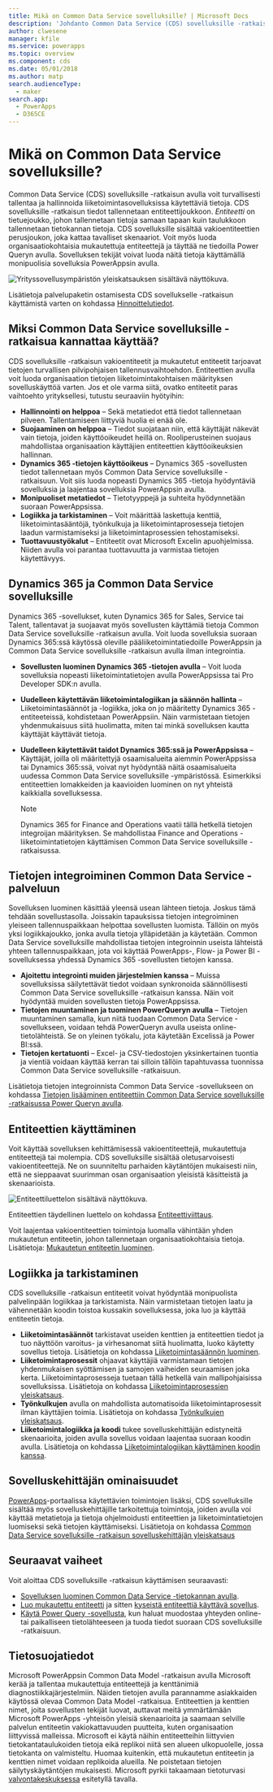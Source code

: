 ```yaml
---
title: Mikä on Common Data Service sovelluksille? | Microsoft Docs
description: 'Johdanto Common Data Service (CDS) sovelluksille -ratkaisuun, entiteetteihin ja palvelinpään logiikkaan.'
author: clwesene
manager: kfile
ms.service: powerapps
ms.topic: overview
ms.component: cds
ms.date: 05/01/2018
ms.author: matp
search.audienceType:
  - maker
search.app:
  - PowerApps
  - D365CE
---
```


# <a name="what-is-common-data-service-for-apps"></a>Mikä on Common Data Service sovelluksille?
Common Data Service (CDS) sovelluksille -ratkaisun avulla voit turvallisesti tallentaa ja hallinnoida liiketoimintasovelluksissa käytettäviä tietoja. CDS sovelluksille -ratkaisun tiedot tallennetaan entiteettijoukkoon. *Entiteetti* on tietuejoukko, johon tallennetaan tietoja samaan tapaan kuin taulukkoon tallennetaan tietokannan tietoja. CDS sovelluksille sisältää vakioentiteettien perusjoukon, joka kattaa tavalliset skenaariot. Voit myös luoda organisaatiokohtaisia mukautettuja entiteettejä ja täyttää ne tiedoilla Power Queryn avulla. Sovelluksen tekijät voivat luoda näitä tietoja käyttämällä monipuolisia sovelluksia PowerAppsin avulla.

![Yrityssovellusympäristön yleiskatsauksen sisältävä näyttökuva.](./media/data-platform-cds-intro/platform.png "Ympäristön yleiskatsaus")

Lisätietoja palvelupaketin ostamisesta CDS sovellukselle -ratkaisun käyttämistä varten on kohdassa [Hinnoittelutiedot](../../administrator/pricing-billing-skus.md).

## <a name="why-use-common-data-service-for-apps"></a>Miksi Common Data Service sovelluksille -ratkaisua kannattaa käyttää?
CDS sovelluksille -ratkaisun vakioentiteetit ja mukautetut entiteetit tarjoavat tietojen turvallisen pilvipohjaisen tallennusvaihtoehdon. Entiteettien avulla voit luoda organisaation tietojen liiketoimintakohtaisen määrityksen sovelluskäyttöä varten. Jos et ole varma siitä, ovatko entiteetit paras vaihtoehto yrityksellesi, tutustu seuraaviin hyötyihin:

* **Hallinnointi on helppoa** &ndash; Sekä metatiedot että tiedot tallennetaan pilveen. Tallentamiseen liittyviä huolia ei enää ole.
* **Suojaaminen on helppoa** &ndash; Tiedot suojataan niin, että käyttäjät näkevät vain tietoja, joiden käyttöoikeudet heillä on. Rooliperusteinen suojaus mahdollistaa organisaation käyttäjien entiteettien käyttöoikeuksien hallinnan.
* **Dynamics 365 -tietojen käyttöoikeus** &ndash; Dynamics 365 -sovellusten tiedot tallennetaan myös Common Data Service sovelluksille -ratkaisuun. Voit siis luoda nopeasti Dynamics 365 -tietoja hyödyntäviä sovelluksia ja laajentaa sovelluksia PowerAppsin avulla.
* **Monipuoliset metatiedot** &ndash; Tietotyyppejä ja suhteita hyödynnetään suoraan PowerAppsissa.
* **Logiikka ja tarkistaminen** &ndash; Voit määrittää laskettuja kenttiä, liiketoimintasääntöjä, työnkulkuja ja liiketoimintaprosesseja tietojen laadun varmistamiseksi ja liiketoimintaprosessien tehostamiseksi.
* **Tuottavuustyökalut** &ndash; Entiteetit ovat Microsoft Excelin apuohjelmissa. Niiden avulla voi parantaa tuottavuutta ja varmistaa tietojen käytettävyys.

## <a name="dynamics-365-and-the-common-data-service-for-apps"></a>Dynamics 365 ja Common Data Service sovelluksille

Dynamics 365 -sovellukset, kuten Dynamics 365 for Sales, Service tai Talent, tallentavat ja suojaavat myös sovellusten käyttämiä tietoja Common Data Service sovelluksille -ratkaisun avulla. Voit luoda sovelluksia suoraan Dynamics 365:ssä käytössä oleville pääliiketoimintatiedoille PowerAppsin ja Common Data Service sovelluksille -ratkaisun avulla ilman integrointia.

* **Sovellusten luominen Dynamics 365 -tietojen avulla** &ndash; Voit luoda sovelluksia nopeasti liiketoimintatietojen avulla PowerAppsissa tai Pro Developer SDK:n avulla.
* **Uudelleen käytettävän liiketoimintalogiikan ja säännön hallinta** &ndash; Liiketoimintasäännöt ja -logiikka, joka on jo määritetty Dynamics 365 -entiteeteissä, kohdistetaan PowerAppsiin. Näin varmistetaan tietojen yhdenmukaisuus siitä huolimatta, miten tai minkä sovelluksen kautta käyttäjät käyttävät tietoja.
* **Uudelleen käytettävät taidot Dynamics 365:ssä ja PowerAppsissa** &ndash; Käyttäjät, joilla oli määritettyjä osaamisalueita aiemmin PowerAppsissa tai Dynamics 365:ssä, voivat nyt hyödyntää näitä osaamisalueita uudessa Common Data Service sovelluksille -ympäristössä. Esimerkiksi entiteettien lomakkeiden ja kaavioiden luominen on nyt yhteistä kaikkialla sovelluksessa.

    > [!NOTE]
    > Dynamics 365 for Finance and Operations vaatii tällä hetkellä tietojen integroijan määrityksen. Se mahdollistaa Finance and Operations -liiketoimintatietojen käyttämisen Common Data Service sovelluksille -ratkaisussa.

## <a name="integrating-data-into-the-common-data-service"></a>Tietojen integroiminen Common Data Service -palveluun

Sovelluksen luominen käsittää yleensä usean lähteen tietoja. Joskus tämä tehdään sovellustasolla. Joissakin tapauksissa tietojen integroiminen yleiseen tallennuspaikkaan helpottaa sovellusten luomista. Tällöin on myös yksi logiikkajoukko, jonka avulla tietoja ylläpidetään ja käytetään. Common Data Service sovelluksille mahdollistaa tietojen integroinnin useista lähteistä yhteen tallennuspaikkaan, jota voi käyttää PowerApps-, Flow- ja Power BI -sovelluksessa yhdessä Dynamics 365 -sovellusten tietojen kanssa.

* **Ajoitettu integrointi muiden järjestelmien kanssa** &ndash; Muissa sovelluksissa säilytettävät tiedot voidaan synkronoida säännöllisesti Common Data Service sovelluksille -ratkaisun kanssa. Näin voit hyödyntää muiden sovellusten tietoja PowerAppsissa.
* **Tietojen muuntaminen ja tuominen PowerQueryn avulla** &ndash; Tietojen muuntaminen samalla, kun niitä tuodaan Common Data Service -sovellukseen, voidaan tehdä PowerQueryn avulla useista online-tietolähteistä. Se on yleinen työkalu, jota käytetään Excelissä ja Power BI:ssä.
* **Tietojen kertatuonti** &ndash; Excel- ja CSV-tiedostojen yksinkertainen tuontia ja vientiä voidaan käyttää kerran tai silloin tällöin tapahtuvassa tuonnissa Common Data Service sovelluksille -ratkaisuun.

Lisätietoja tietojen integroinnista Common Data Service -sovellukseen on kohdassa [Tietojen lisääminen entiteettiin Common Data Service sovelluksille -ratkaisussa Power Queryn avulla](data-platform-cds-newentity-pq.md).

## <a name="interacting-with-entities"></a>Entiteettien käyttäminen
Voit käyttää sovelluksen kehittämisessä vakioentiteettejä, mukautettuja entiteettejä tai molempia. CDS sovelluksille sisältää oletusarvoisesti vakioentiteettejä. Ne on suunniteltu parhaiden käytäntöjen mukaisesti niin, että ne sieppaavat suurimman osan organisaation yleisistä käsitteistä ja skenaarioista.

![Entiteettiluettelon sisältävä näyttökuva.](./media/data-platform-cds-intro/entitylist.png "Entiteettiluettelo")

Entiteettien täydellinen luettelo on kohdassa [Entiteettiviittaus](https://docs.microsoft.com/powerapps/developer/common-data-service/reference/about-entity-reference).

Voit laajentaa vakioentiteettien toimintoja luomalla vähintään yhden mukautetun entiteetin, johon tallennetaan organisaatiokohtaisia tietoja. Lisätietoja: [Mukautetun entiteetin luominen](create-custom-entity.md).

## <a name="logic-and-validation"></a>Logiikka ja tarkistaminen
CDS sovelluksille -ratkaisun entiteetit voivat hyödyntää monipuolista palvelinpään logiikkaa ja tarkistamista. Näin varmistetaan tietojen laatu ja vähennetään koodin toistoa kussakin sovelluksessa, joka luo ja käyttää entiteetin tietoja.

* **Liiketoimintasäännöt** tarkistavat useiden kenttien ja entiteettien tiedot ja tuo näyttöön varoitus- ja virhesanomat siitä huolimatta, luoko käytetty sovellus tietoja. Lisätietoja on kohdassa [Liiketoimintasäännön luominen](./data-platform-create-business-rule.md).
* **Liiketoimintaprosessit** ohjaavat käyttäjiä varmistamaan tietojen yhdenmukaisen syöttämisen ja samojen vaiheiden seuraamisen joka kerta. Liiketoimintaprosesseja tuetaan tällä hetkellä vain mallipohjaisissa sovelluksissa. Lisätietoja on kohdassa [Liiketoimintaprosessien yleiskatsaus](/dynamics365/customer-engagement/customize/business-process-flows-overview).
* **Työnkulkujen** avulla on mahdollista automatisoida liiketoimintaprosessit ilman käyttäjien toimia. Lisätietoja on kohdassa [Työnkulkujen yleiskatsaus](/dynamics365/customer-engagement/customize/workflow-processes).
* **Liiketoimintalogiikka ja koodi** tukee sovelluskehittäjän edistyneitä skenaarioita, joiden avulla sovellus voidaan laajentaa suoraan koodin avulla. Lisätietoja on kohdassa [Liiketoimintalogiikan käyttäminen koodin kanssa](../../developer/common-data-service/apply-business-logic-with-code.md).

## <a name="developer-capabilities"></a>Sovelluskehittäjän ominaisuudet
[PowerApps](https://web.powerapps.com/?utm_source=padocs&utm_medium=linkinadoc&utm_campaign=referralsfromdoc)-portaalissa käytettävien toimintojen lisäksi, CDS sovelluksille sisältää myös sovelluskehittäjille tarkoitettuja toimintoja, joiden avulla voi käyttää metatietoja ja tietoja ohjelmoidusti entiteettien ja liiketoimintatietojen luomiseksi sekä tietojen käyttämiseksi. Lisätietoja on kohdassa [Common Data Service sovelluksille -ratkaisun sovelluskehittäjän yleiskatsaus](../../developer/common-data-service/overview.md)

## <a name="next-steps"></a>Seuraavat vaiheet
Voit aloittaa CDS sovelluksille -ratkaisun käyttämisen seuraavasti:
* [Sovelluksen luominen Common Data Service -tietokannan avulla](../canvas-apps/data-platform-create-app-scratch.md).
* [Luo mukautettu entiteetti](create-custom-entity.md) ja sitten [kyseistä entiteettiä käyttävä sovellus](../canvas-apps/data-platform-create-app.md).
* [Käytä Power Query -sovellusta](./data-platform-cds-newentity-pq.md), kun haluat muodostaa yhteyden online- tai paikalliseen tietolähteeseen ja tuoda tiedot suoraan CDS sovelluksille -ratkaisuun.

## <a name="privacy-notice"></a>Tietosuojatiedot
Microsoft PowerAppsin Common Data Model -ratkaisun avulla Microsoft kerää ja tallentaa mukautettuja entiteettejä ja kenttänimiä diagnostiikkajärjestelmiin. Näiden tietojen avulla parannamme asiakkaiden käytössä olevaa Common Data Model -ratkaisua. Entiteettien ja kenttien nimet, joita sovellusten tekijät luovat, auttavat meitä ymmärtämään Microsoft PowerApps -yhteisön yleisiä skenaarioita ja saamaan selville palvelun entiteetin vakiokattavuuden puutteita, kuten organisaation liittyvissä malleissa. Microsoft ei käytä näihin entiteetteihin liittyvien tietokantataulukoiden tietoja eikä replikoi niitä sen alueen ulkopuolelle, jossa tietokanta on valmisteltu. Huomaa kuitenkin, että mukautetun entiteetin ja kenttien nimet voidaan replikoida alueilla. Ne poistetaan tietojen säilytyskäytäntöjen mukaisesti. Microsoft pyrkii takaamaan tietoturvasi [valvontakeskuksessa](https://www.microsoft.com/trustcenter/Privacy/default.aspx) esitetyllä tavalla.
